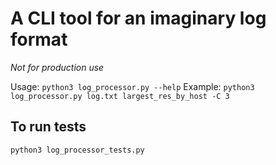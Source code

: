 # A CLI tool for an imaginary log format

_Not for production use_

Usage: `python3 log_processor.py --help`
Example: `python3 log_processor.py log.txt largest_res_by_host -C 3`

## To run tests
`python3 log_processor_tests.py`
